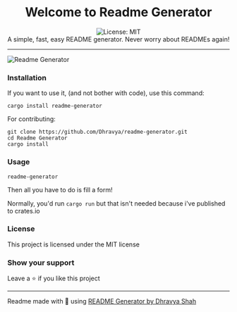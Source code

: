 <div align="center">
<h1 align="center">Welcome to Readme Generator</h1>
<img alt="License: MIT" src="https://img.shields.io/badge/License-MIT-yellow.svg" /><br>
A simple, fast, easy README generator. Never worry about READMEs again!
</div>

***
![Readme Generator](https://us-east-1.tixte.net/uploads/img.dhravya.dev/l0ap2hcs50a.png)


### Installation

If you want to use it, (and not bother with code), use this command:

```
cargo install readme-generator
```

For contributing:
```
git clone https://github.com/Dhravya/readme-generator.git
cd Readme Generator
cargo install
```

### Usage
```
readme-generator
```
Then all you have to do is fill a form!

Normally, you'd run `cargo run` but that isn't needed because i've published to crates.io


### License
This project is licensed under the MIT license
### Show your support
Leave a ⭐ if you like this project
***
Readme made with 💖 using [README Generator by Dhravya Shah](https://github.com/Dhravya/readme-generator)
